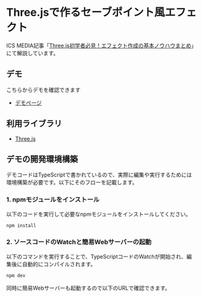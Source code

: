 # Three.jsで作るセーブポイント風エフェクト
ICS MEDIA記事「[Three.js初学者必見！エフェクト作成の基本ノウハウまとめ]()」にて解説しています。


## デモ

こちらからデモを確認できます

- [デモページ](https://ics-creative.github.io/160304_threejs_save_point/demo/)


## 利用ライブラリ

- [Three.js](http://threejs.org/)


## デモの開発環境構築

デモコードはTypeScriptで書かれているので、実際に編集や実行するためには環境構築が必要です。以下にそのフローを記載します。

### 1. npmモジュールをインストール

以下のコードを実行して必要なnpmモジュールをインストールしてください。

```bash
npm install
```

### 2. ソースコードのWatchと簡易Webサーバーの起動

以下のコマンドを実行することで、TypeScriptコードのWatchが開始され、編集後に自動的にコンパイルされます。

```bash
npm dev
```

同時に簡易Webサーバーも起動するので以下のURLで確認できます。
